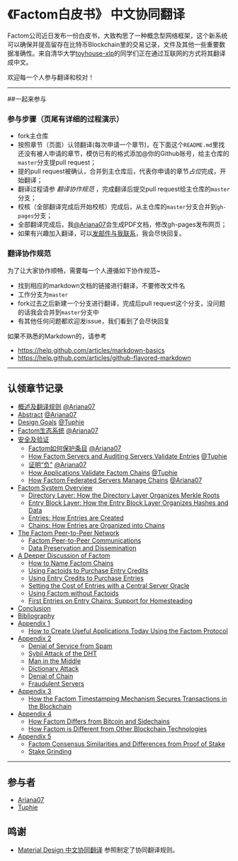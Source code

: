 
《Factom白皮书》 中文协同翻译
=============================================

Factom公司近日发布一份白皮书，大致构思了一种概念型网络框架，这个新系统可以确保并提高留存在比特币Blockchain里的交易记录，文件及其他一些重要数据准确性。来自清华大学[toyhouse-xlp](http://toyhouse.cc)的同学们正在通过互联网的方式将其翻译成中文。

欢迎每一个人参与翻译和校对！

***

##一起来参与


### 参与步骤（页尾有详细的过程演示）
* fork主仓库
* 按照章节（页面）认领翻译(每次申请一个章节)，在下面这个`README.md`里找还没有被人申请的章节，模仿已有的格式添加@你的Github账号，给主仓库的`master`分支提pull request；
* 提的pull request被确认，合并到主仓库后，代表你申请的章节*占位*完成，开始翻译；
* 翻译过程请参 *翻译协作规范* ，完成翻译后提交pull request给主仓库的`master`分支；
* 校核（全部翻译完成后开始校核）完成后，从主仓库的`master`分支合并到`gh-pages`分支；
* 全部翻译完成后，我[@Ariana07](https://github.com/Ariana07)会生成PDF文档，修改gh-pages发布网页；
* 如果有兴趣加入翻译，可以[发邮件与我联系](mailto:contact@imariana.com)，我会尽快回复。


### 翻译协作规范
为了让大家协作顺畅，需要每一个人遵循如下协作规范~

- 找到相应的markdown文档的链接进行翻译，不要修改文件名
- 工作分支为`master`
- fork过去之后新建一个分支进行翻译，完成后pull request这个分支，没问题的话我会合并到`master`分支中
- 有其他任何问题都欢迎发issue，我们看到了会尽快回复


如果不熟悉的Markdown的，请参考

- https://help.github.com/articles/markdown-basics
- https://help.github.com/articles/github-flavored-markdown

***

## 认领章节记录

* [概述及翻译规则](README.md) [@Ariana07](https://github.com/Ariana07)
* [Abstract](abstract/README.md) [@Ariana07](https://github.com/Ariana07)
* [Design Goals](design_goals/README.md) [@Tuphie](https://github.com/Tuphie)
* [Factom生态系统](the_factom_ecosystem/README.md) [@Ariana07](https://github.com/Ariana07)
* [安全及验证](security_and_proofs/README.md)
   * [Factom如何保护条目](security_and_proofs/how_factom_secures_entries.md) [@Ariana07](https://github.com/Ariana07)
   * [How Factom Servers and Auditing Servers Validate Entries](security_and_proofs/how_factom_servers_and_auditing_servers_validate_entries.md) [@Tuphie](https://github.com/Tuphie)
   * [证明“负”](security_and_proofs/proving_a_negative.md) [@Ariana07](https://github.com/Ariana07)
   * [How Applications Validate Factom Chains](security_and_proofs/how_applications_validate_factom_chains.md) [@Tuphie](https://github.com/Tuphie)
   * [How Factom Federated Servers Manage Chains](security_and_proofs/how_factom_federated_servers_manage_chains.md) [@Ariana07](https://github.com/Ariana07)
* [Factom System Overview](factom_system_overview/README.md)
   * [Directory Layer: How the Directory Layer Organizes Merkle Roots](factom_system_overview/directory_layer_how_the_directory_layer_organizes_merkle_roots.md)
   * [Entry Block Layer: How the Entry Block Layer Organizes Hashes and Data](factom_system_overview/entry_block_layer_how_the_entry_block_layer_organizes_hashes_and_data.md)
   * [Entries: How Entries are Created](factom_system_overview/entries_how_entries_are_created.md)
   * [Chains: How Entries are Organized into Chains](factom_system_overview/chains_how_entries_are_organized_into_chains.md)
* [The Factom Peer-to-Peer Network](the_factom_peer-to-peer_network/README)
   * [Factom Peer-to-Peer Communications](the_factom_peer-to-peer_network/factom_peer-to-peer_communications.md)
   * [Data Preservation and Dissemination](the_factom_peer-to-peer_network/data_preservation_and_dissemination.md)
* [A Deeper Discussion of Factom](a_deeper_discussion_of_factom/README)
   * [How to Name Factom Chains](a_deeper_discussion_of_factom/how_to_name_factom_chains.md)
   * [Using Factoids to Purchase Entry Credits](a_deeper_discussion_of_factom/using_factoids_to_purchase_entry_credits.md)
   * [Using Entry Credits to Purchase Entries](a_deeper_discussion_of_factom/using_entry_credits_to_purchase_entries.md)
   * [Setting the Cost of Entries with a Central Server Oracle](a_deeper_discussion_of_factom/setting_the_cost_of_entries_with_a_central_server_oracle.md)
   * [Using Factom without Factoids](a_deeper_discussion_of_factom/using_factom_without_factoids.md)
   * [First Entries on Entry Chains: Support for Homesteading](a_deeper_discussion_of_factom/first_entries_on_entry_chains_support_for_homesteading.md)
* [Conclusion](conclusion/README)
* [Bibliography](bibliography/README)
* [Appendix 1](appendix_1/README.md)
   * [How to Create Useful Applications Today Using the Factom Protocol](appendix_1/how_to_create_useful_applications_today_using_the_factom_protocol.md)
* [Appendix 2](appendix_2/README.md)
   * [Denial of Service from Spam](appendix_2/denial_of_service_from_spam.md)
   * [Sybil Attack of the DHT](appendix_2/sybil_attack_of_the_dht.md)
   * [Man in the Middle](appendix_2/man_in_the_middle.md)
   * [Dictionary Attack](appendix_2/dictionary_attack.md)
   * [Denial of Chain](appendix_2/denial_of_chain.md)
   * [Fraudulent Servers](appendix_2/fraudulent_servers.md)
* [Appendix 3](appendix_3/README.md)
   * [How the Factom Timestamping Mechanism Secures Transactions in the Blockchain](appendix_3/how_the_factom_timestamping_mechanism_secures_transactions_in_the_blockchain.md)
* [Appendix 4](appendix_4/README.md)
   * [How Factom Differs from Bitcoin and Sidechains](appendix_4/how_factom_is_different_from_other_blockchain_technologies.md)
   * [How Factom is Different from Other Blockchain Technologies](appendix_4/how_factom_differs_from_bitcoin_and_sidechains.md)
* [Appendix 5](appendix_5/README.md)
   * [Factom Consensus Similarities and Differences from Proof of Stake](appendix_5/factom_consensus_similarities_and_differences_from_proof_of_stake.md)
   * [Stake Grinding](appendix_5/stake_grinding.md)


***
## 参与者
- [Ariana07](https://github.com/ariana07)
- [Tuphie](https://github.com/Tuphie)

## 鸣谢
- [Material Design 中文协同翻译](https://github.com/1sters/material_design_zh)
参照制定了协同翻译规则。

